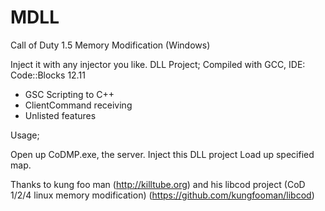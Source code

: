 MDLL
====

Call of Duty 1.5 Memory Modification (Windows)

Inject it with any injector you like.
DLL Project; Compiled with GCC, IDE: Code::Blocks 12.11

- GSC Scripting to C++
- ClientCommand receiving
- Unlisted features

Usage;

Open up CoDMP.exe, the server.
Inject this DLL project
Load up specified map.

Thanks to kung foo man (http://killtube.org) and his libcod project (CoD 1/2/4 linux memory modification) (https://github.com/kungfooman/libcod)
